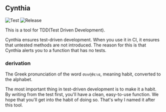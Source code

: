 ## Cynthia
![Test](https://github.com/riita10069/cynthia/workflows/Build/badge.svg)
![Release](https://github.com/riita10069/cynthia/workflows/Release/badge.svg)

This is a tool for TDD(Test Driven Development).

Cynthia ensures test-driven development. When you use it in CI, it ensures that untested methods are not introduced.
The reason for this is that Cynthia alerts you to a function that has no tests.

### derivation
The Greek pronunciation of the word `συνήθεια`, meaning habit, converted to the alphabet.

The most important thing in test-driven development is to make it a habit.
By writing from the test first, you'll have a clean, easy-to-use function.
We hope that you'll get into the habit of doing so.
That's why I named it after this tool.
